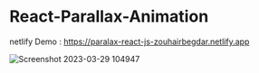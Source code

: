 # React-Parallax-Animation
netlify Demo : https://paralax-react-js-zouhairbegdar.netlify.app
 
![Screenshot 2023-03-29 104947](https://user-images.githubusercontent.com/93929557/228512687-8371dc5a-030d-4d30-8284-71af4f6943f0.png)

